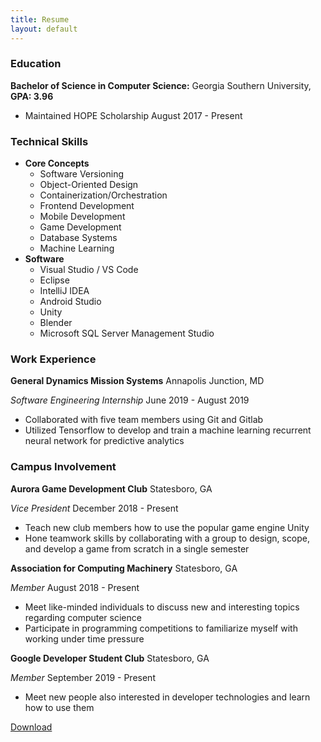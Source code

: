 ```yaml
---
title: Resume
layout: default
---
```


<div class="resume-wrapper">
  <h3>Education</h3>
  <p><b>Bachelor of Science in Computer Science:</b> Georgia Southern University, <b>GPA: 3.96</b></p>
  <ul>
    <li>Maintained HOPE Scholarship August 2017 - Present</li>
  </ul>
  <h3>Technical Skills</h3>
  <ul>
    <li>
      <b>Core Concepts</b>
      <ul>
        <li>Software Versioning</li>
        <li>Object-Oriented Design</li>
        <li>Containerization/Orchestration</li>
        <li>Frontend Development</li>
        <li>Mobile Development</li>
        <li>Game Development</li>
        <li>Database Systems</li>
        <li>Machine Learning</li>
      </ul>
    </li>
    <li>
      <b>Software</b>
      <ul>
        <li>Visual Studio / VS Code</li>
        <li>Eclipse</li>
        <li>IntelliJ IDEA</li>
        <li>Android Studio</li>
        <li>Unity</li>
        <li>Blender</li>
        <li>Microsoft SQL Server Management Studio</li>
      </ul>
    </li>
  </ul>
  <h3>Work Experience</h3>
  <p><b>General Dynamics Mission Systems</b> Annapolis Junction, MD</p>
  <p><i>Software Engineering Internship</i> June 2019 - August 2019</p>
  <ul>
    <li>Collaborated with five team members using Git and Gitlab</li>
    <li>Utilized Tensorflow to develop and train a machine learning recurrent neural network for predictive analytics</li>
  </ul>
  <h3>Campus Involvement</h3>
  <p><b>Aurora Game Development Club</b> Statesboro, GA</p>
  <p><i>Vice President</i> December 2018 - Present</p>
  <ul>
    <li>Teach new club members how to use the popular game engine Unity</li>
    <li>Hone teamwork skills by collaborating with a group to design, scope, and develop a game from scratch in a single semester</li>
  </ul>
  <p><b>Association for Computing Machinery</b> Statesboro, GA</p>
  <p><i>Member</i> August 2018 - Present</p>
  <ul>
    <li>Meet like-minded individuals to discuss new and interesting topics regarding computer science</li>
    <li>Participate in programming competitions to familiarize myself with working under time pressure</li>

  </ul>
  <p><b>Google Developer Student Club</b> Statesboro, GA</p>
  <p><i>Member</i> September 2019 - Present</p>
  <ul>
    <li>Meet new people also interested in developer technologies and learn how to use them</li>
  </ul>
  <a class="dl-resume-button" href="/assets/downloads/resume.pdf" download>Download</a>
</div>
